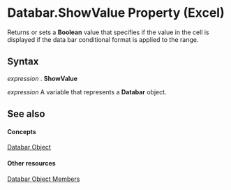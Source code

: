 
# Databar.ShowValue Property (Excel)

Returns or sets a  **Boolean** value that specifies if the value in the cell is displayed if the data bar conditional format is applied to the range.


## Syntax

 _expression_ . **ShowValue**

 _expression_ A variable that represents a **Databar** object.


## See also


#### Concepts


[Databar Object](2684e913-c278-e6be-ba9d-053b6ad58bae.md)
#### Other resources


[Databar Object Members](137f7e88-bb61-48a3-d2cb-76a8282cd62e.md)
